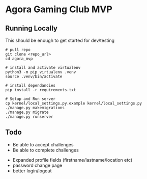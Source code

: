 # Agora Gaming Club MVP

## Running Locally

This should be enough to get started for dev/testing

```
# pull repo
git clone <repo_url>
cd agora_mvp

# install and activate virtualenv
python3 -m pip virtualenv .venv
source .venv/bin/activate

# install dependancies
pip install -r requirements.txt

# Setup and Run server
cp kernel/local_settings.py.example kernel/local_settings.py
./manage.py makemigrations
./manage.py migrate
./manage.py runserver
```

## Todo

<!-- - Integrate Inertia -->
- Be able to accept challenges
- Be able to complete challenges
<!-- - Editable profile -->
- Expanded profile fields (firstname/lastname/location etc)
- password change page
- better login/logout